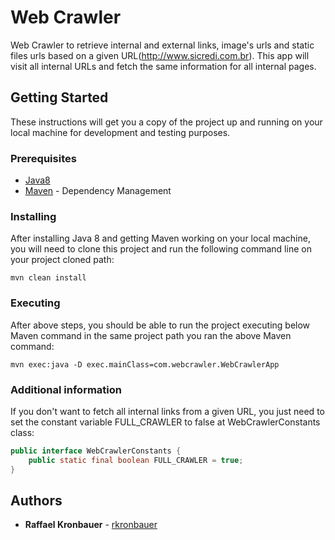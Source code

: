 # Web Crawler

Web Crawler to retrieve internal and external links, image's urls and static files urls based on a given URL(http://www.sicredi.com.br). This app will visit all internal URLs and fetch the same information for all internal pages. 

## Getting Started

These instructions will get you a copy of the project up and running on your local machine for development and testing purposes.

### Prerequisites

 - [Java8](http://www.oracle.com/technetwork/pt/java/javase/downloads/jdk8-downloads-2133151.html)
 - [Maven](https://maven.apache.org/) - Dependency Management

### Installing

After installing Java 8 and getting Maven working on your local machine, you will need to clone this project and run the following command line on your project cloned path:

```git
mvn clean install
```

### Executing

After above steps, you should be able to run the project executing below Maven command in the same project path you ran the above Maven command:

```git
mvn exec:java -D exec.mainClass=com.webcrawler.WebCrawlerApp
```

### Additional information

If you don't want to fetch all internal links from a given URL, you just need to set the constant variable FULL_CRAWLER to false at WebCrawlerConstants class:

```java
public interface WebCrawlerConstants {
    public static final boolean FULL_CRAWLER = true;
}
```

## Authors

* **Raffael Kronbauer** - [rkronbauer](https://github.com/rkronbauer)
